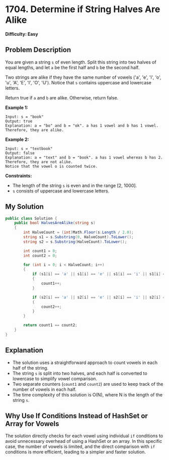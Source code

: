 
# 1704. Determine if String Halves Are Alike

**Difficulty: Easy**

## Problem Description

You are given a string `s` of even length. Split this string into two halves of equal lengths, and let `a` be the first half and `b` be the second half.

Two strings are alike if they have the same number of vowels ('a', 'e', 'i', 'o', 'u', 'A', 'E', 'I', 'O', 'U'). Notice that `s` contains uppercase and lowercase letters.

Return true if `a` and `b` are alike. Otherwise, return false.

**Example 1:**

```
Input: s = "book"
Output: true
Explanation: a = "bo" and b = "ok". a has 1 vowel and b has 1 vowel. Therefore, they are alike.
```

**Example 2:**

```
Input: s = "textbook"
Output: false
Explanation: a = "text" and b = "book". a has 1 vowel whereas b has 2. Therefore, they are not alike.
Notice that the vowel o is counted twice.
```

**Constraints:**

- The length of the string `s` is even and in the range [2, 1000].
- `s` consists of uppercase and lowercase letters.

## My Solution

```csharp
public class Solution {
    public bool HalvesAreAlike(string s)
    {
        int HalveCount = (int)Math.Floor(s.Length / 2.0);
        string s1 = s.Substring(0, HalveCount).ToLower();
        string s2 = s.Substring(HalveCount).ToLower();

        int count1 = 0;
        int count2 = 0;

        for (int i = 0; i < HalveCount; i++)
        {
            if (s1[i] == 'a' || s1[i] == 'e' || s1[i] == 'i' || s1[i] == 'o' || s1[i] == 'u')
            {
                count1++;
            }

            if (s2[i] == 'a' || s2[i] == 'e' || s2[i] == 'i' || s2[i] == 'o' || s2[i] == 'u')
            {
                count2++;
            }
        }

        return count1 == count2;
    }
}
```

## Explanation

- The solution uses a straightforward approach to count vowels in each half of the string.
- The string `s` is split into two halves, and each half is converted to lowercase to simplify vowel comparison.
- Two separate counters (`count1` and `count2`) are used to keep track of the number of vowels in each half.
- The time complexity of this solution is O(N), where N is the length of the string `s`.

## Why Use If Conditions Instead of HashSet or Array for Vowels

The solution directly checks for each vowel using individual `if` conditions to avoid unnecessary overhead of using a HashSet or an array. In this specific case, the number of vowels is limited, and the direct comparison with `if` conditions is more efficient, leading to a simpler and faster solution.
